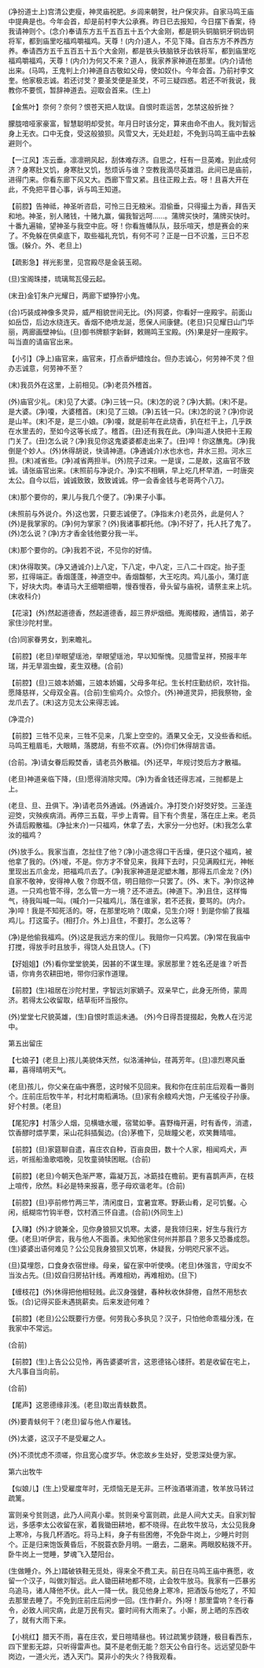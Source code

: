 <!-- { "loadSidebar": true } -->
(净扮道士上)宫清公吏瘦，神灵庙祝肥。乡闾来朝贺，社户保灾非。自家马鸣王庙中提典是也。今年会首，却是前村李大公承赛。昨日已去报知，今日摆下香案，待我请神则个。(念介)奉请东方五千五百五十五个大金刚，都是铜头铜脑铜牙铜齿铜将军，都到庙里吃福鸡嚼福鸡。天尊！(内介)道人，不见下降。自古东方不养西方养。奉请西方五千五百五十五个大金刚，都是铁头铁脑铁牙齿铁将军，都到庙里吃福鸡嚼福鸡，天尊！(内介)为何又不来？道人，我家养家神道在那里。(内介)请他出来。(马鸣，王鬼判上介)神道自古敬如父母，使如奴仆。今年会首。乃前衬李文奎。他家极志诚。若还讨芠？要圣芠便是圣芠，不可三疑四惑。若还不听我说，我教你不要慌，暂辞神道去。迎取会首来。(生上)

【金焦叶】奈何？奈何？恨苍天把人耽误。自恨时乖运苦，怎禁这般折挫？

朦胧喑哑家豪富，智慧聪明却受贫。年月日时该分定，算来由命不由人。我刘智远身上无衣。口中无食，受这般狼狈。风雪又大，无处赶趁，不免到马鸣王庙中去躲避则个。

【一江风】冻云垂。凛凛朔风起，刮体难存济。自思之，枉有一旦英难。到此成何济？身寒肚又饥，身寒肚又饥，愁烦诉与谁？空教我滴尽英雄泪。此间已是庙前，进得门来。你看东廊下风又大。西廊下雪又紧。且往正殿上去。呀！且喜大开在此，不免把平昔心事，诉与鸣王知道。

【前腔】告神祗，神圣听咨启，可怜三日无粮米。泪偷垂，只得撮土为香，拜告天和地。神圣，别人赌钱，十赌九赢，偏我智远呵……。蒲牌买快时，蒲牌买快时。十番九遍输，望神圣与我空中庇。呀！你看旌幡队队，鼓乐喧天，想是赛会的来了。不免躲在供桌底下，取些福礼充饥，有何不可？正是一日不识羞，三日不忍饿。(躲介。外、老旦上)

【疏影急】祥光影里，见宫殿尽是金装玉砌。

(旦)宝阁珠搂，琉璃鸳瓦侵云起。

(末丑)金钉朱户光耀日，两廊下塑狰狞小鬼。

(合)巧装成神像多灵异，威严相貌世间无比。(外)阿婆，你看好一座殿宇。前面山如岳岱，后边水绕连天。香烟不绝喷龙涎，愿保人间康健。(老旦)只见耀日山门华丽，两廊画壁神仙。(旦)御书牌额字新鲜，敕赐鸣王宝殿。(外)果是好一座殿宇。叫当直的请庙官出来。

【小引】(净上)庙官来，庙官来，打点香炉蜡烛台。但办志诚心，何劳神不灵？但办志诚意，何劳神不至？

(末)我员外在这里，上前相见。(净)老员外稽首。

(外)庙官少礼。(末)见了大婆。(净)三钱一只。(末)怎的说？(净)大鹅。(末)不是。是大婆。(净)嗄，大婆稽首。(末)见了三娘。(净)五钱一只。(末)怎的说？(净)你说是山羊。(末)不是，是三小娘。(净)嗄，就是前年在此烧香，扒在栏干上，几乎跌在水里去的，至如今这等长成了。稽首。(丑)还有我在此。(净)叫道人快把十王殿门关了。(丑)怎么说？(净)我见你这鬼婆婆都走出来了。(丑)啐！你这醮鬼。(净)我倒是个妙人。(外)休得胡说，快请神道。(净通诚介)水也水也，井水三担。河水三担。(末)减省些。(净)减省两担半。(外)院子过来。一是误，二是故，这庙官不致诚。请张庙官出来。(末照前与净说介。净)实不相瞒，早上吃几杯早酒，一时唐突太公。自今以后，诚诚致致，致致诚诚。停一会香金钱与老哥两个八刀。

(末)那个要你的，果儿与我几个便了。(净)果子小事。

(未照前与外说介。外)这也罢，只要志诚便了。(净指末介)老员外，此是何人？(外)是我掌家的。(净)何为掌家？(外)我诸事都托他。(净)不好了，托人托了鬼了。(外)怎么说？(净)方才香金钱他要分我一半。

(末)那个要你的。(净)我若不说，不见你的好情。

(末)休得取笑。(净又通诚介)上八定，下八定，中八定，三八二十四定。抬子歪邪，扛得端正。香烟蓬蓬，神道空中。香烟馥郁，大王吃肉。鸡儿虽小，蒲灯底下，好块大肉。奉请马大王细嚼细嚼，慢吞慢吞，骨头留与庙祝，请祭主来上坑。(末收科介)

【花滚】(外)然起道德香，然起道德香，超三界炉烟细。嵬阁楼殿，通情旨，弟子家住沙陀村里。

(合)同家眷男女，到来瞻礼。

【前腔】(老旦)举眼望瑶池，举眼望瑶池，早以知惭愧。见腊雪呈祥，预报丰年瑞，并无旱涸虫蝗，麦生双穗。(合前)

【前腔】(旦)三娘本娇媚，三娘本娇媚，父母多年纪。生长村庄勤纺织，攻针指。愿降慈祥，父母双全喜。(合前)生偷鸡介。众惊介。(外)神道灵异，把我祭物，金龙爪去了。(末)这方见太公来得志诚。

(净混介)

【前腔】三牲不见来，三牲不见来，几案上空空的。酒果又全无，又没些香和纸。马鸣王粗眉毛，大眼睛，落腮胡，有些不欢喜。(外)你们休得胡言语。

(合前。净)请女眷后殿焚香，请老员外散福。(外)还早，年规讨筊后方才散福。

(老旦)神道亲临下降，(旦)愿得消除灾障。(净)为香金钱还得志减，三抛都是上上。

(老旦、旦、丑俱下。净)请老员外通诚。(外通诚介。净打筊介)好筊好筊。三圣连迎筊，灾殃疾病消。再停三五载，平步上青霄。目下有个贵星，落在庄上来。老员外请后殿散福。(净扯末介)一只福鸡，休拿了去，大家分一分也好。(末)我怎么拿汝的福鸡？

(外)放手么。我家当直，怎扯住了他？(净)小道念得口干舌燥，便只这个福鸡，被他拿了我的。(外)嗳，不是。你方才不曾见来，我拜下去时，只见满殿红光，神帐里现出五爪金龙，把福鸡爪去了。(净)我家神道是泥塑木雕，那得五爪金龙？(外)自家不敬神，安得神人敬？你既不信，明日赔你一只罢了。(外、末下。净)你这神道。一只鸡也管不得，怎么管一方一境？还不进去。(神道下。净)且住，这样悔气，待我叫喊一叫。(喊介)一只福鸡儿，落在谁家，若不还我，要骂的。(内介。净)啐！我是不知死活的。呀，在那里吃响？(取桌，见生介)呀！到是你偷了我福鸡儿。打这蛮子。(相打介。外上)且住，不要打。怎么这等？

(净)是他偷我福鸡。(外)这是我远方来的侄儿。我赔你一只鸡罢。(净)常在我庙中打搅，得放手时且放手，得饶人处且饶人。(下)

【好姐姐】(外)看你堂堂貌美，因甚的不谋生理。家居那里？姓名还是谁？听吾语，你肯务农耕田地，带你归家作道理。

【前腔】(生)祖居在沙陀村里，字智远刘家嫡子。双亲早亡，此身无所倚，蒙周济。若得太公收留取，结草衔环当报你。

(外)堂堂七尺貌英雄，(生)自恨时乖运未通。
(外)今日得吾提掇起，免教人在污泥中。

第五出留庄

【七娘子】(老旦上)孩儿美貌体天然，似洛浦神仙，荏苒芳年。(旦)凛烈寒风垂幕，喜得晴明天气。

(老旦)孩儿，你父亲在庙中赛愿，这时候不见回来。我和你在庄前庄后观看一番则个。庄前庄后牧牛羊，村北村南稻满场。(旦)家有余粮鸡犬饱，户无徭役子孙康。好个村景。(老旦)

【尾犯序】村落少人烟，见横塘水暖，宿鹭如拳。喜野梅开遍，时有香传，消遣，饮香醪时煨芋栗，采山花斜插鬓边。(合)茅檐下，见眬瞳父老，欢笑舞晴喧。

【前腔】(旦)家筵聊自遣，喜庄农自种，百亩良田，数十个人家，相闻鸡犬，声远，听摇船渔歌唱晚，见牧童骑犊困眠。(合前)

【前腔】(老旦)今朝天色渐严寒，霜凝万瓦，冰筯挂在檐前。更有喜鹊声声，在枝上喧传，欣然。料必是特来报喜，愿子母欢谐老年。(合前)

【前腔】(旦)亭前修竹两三竿，清闲度日，宜暑宜寒。野蔌山肴，足可饥餐。心闲，纸糊帘竹钩半卷，饮村酒三怀自遣。(合前)(外同生上)

【入赚】(外)才貌兼全，见你身狼狈又饥寒。太婆，是我领归来，好生与我行方便。(老旦)听伊言，我与他人不面善。未知他家住何州并那县？恩多又恐番成怨。(生)婆婆出语何难见？公公见我身狼狈又饥寒，休疑我，分明咫尺家不远。

(旦)莫埋怨，口食身衣宿世缘。母亲，留在家中听使唤。(老旦)休强言，守闺女不当汝占先。(旦)奴自归房拈针线。再难相劝，再难相劝。(旦下)

【缠枝花】(外)休得把他相轻贱。此汉身强健，春种秋收休辞倦，自然不用愁衣饭。(合)记得买臣未遇挑薪卖。后来发迹何难？

【前腔】(老旦)公公既要行方便。何劳我心多执见？汉子，只怕他命乖福分浅，在我家中不常远。

(合前)

【前腔】(生)上告公公见怜，再告婆婆听言，这恩德铭心镂肝。若是收留在宅上，大凡事自当向前。

(合前)

【尾声】这恩德缘非浅。(老旦)取出青蚨数贯。

(外)要青蚨何干？(老旦)留与他人作雇钱。

(外)太婆，这汉子不是受雇之人。

(外)不须忧虑不须嗟，你且宽心度岁华。休恋故乡生处好，受恩深处便为家。


第六出牧牛

【似娘儿】(生上)受雇度年时，无烦恼无是无非。三杯浊酒堪消遣，牧羊放马转过疏篱。

富则亲兮贫则退，此乃人间真小辈。贫则亲兮富则疏，此是人间大丈夫。自家刘智远，多感李太公收留在家，着我锄田耕地，都不晓得。在此牧牛放马，太公见我身上寒冷，与我几杯酒吃。将马上料，身子有些困倦，不免卧牛岗上，少睡片时则个。正是归来饱饭黄昏后，不脱蓑衣卧月明。一磨去，二磨来。两眼胶粘拨不开。卧牛岗上一觉睡，梦魂飞入楚阳台。

(生做睡介。外上)踏破铁鞋无觅处，得来全不费工夫。前日在马鸣王庙中赛愿，收留一个汉子，叫做刘智远。此人锄田耕地都不晓，止会牧牛放马。我家有一匹暴劣乌追马，诸人降他不伏。此人一降一伏。我见他身上寒冷，把酒饭与他吃了，不知去那里去睡了。不免到庄前庄后闲步一回。(生作鼾介。外)呀！那里雷响？冬行春令，必致人间灾病，此是万民有灾。霎时间有大雨来了。小厮，房上晒的东西收了，就有大雨下来。

【小桃红】腊天不雨，喜在庄农，爱日暄晴昼也。转过疏篱步跷踵，极目看西东，四下里影无踪，只听得雷声也。莫不是老倒无能？怨天公令自行冬。远远望见卧牛岗边，一道火光，透入天门。莫非小的失火？待我观看。

